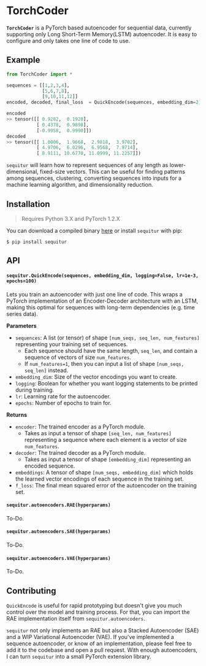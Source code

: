 # TorchCoder

__`TorchCoder`__ is a PyTorch based autoencoder for sequential data, currently supporting only Long Short-Term Memory(LSTM) autoencoder. It is easy to configure and only takes one line of code to use.

## Example
```python
from TorchCoder import *

sequences = [[1,2,3,4],
             [5,6,7,8], 
             [9,10,11,12]]
encoded, decoded, final_loss  = QuickEncode(sequences, embedding_dim=2)

encoded
>> tensor([[ 0.9282,  0.1928],
           [ 0.4378,  0.9898],
           [-0.9958,  0.9990]])
decoded
>> tensor([[ 1.0006,  1.9668,  2.9818,  3.9702],
           [ 4.9706,  6.0296,  6.9568,  7.9714],
           [ 8.9111, 10.6770, 11.0999, 11.2257]])
```

`sequitur` will learn how to represent sequences of any length as lower-dimensional, fixed-size vectors. This can be useful for finding patterns among sequences, clustering, converting sequences into inputs for a machine learning algorithm, and dimensionality reduction.

## Installation

> Requires Python 3.X and PyTorch 1.2.X

You can download a compiled binary [here](https://github.com/shobrook/sequitur/) or install `sequitur` with pip:

`$ pip install sequitur`

## API

#### `sequitur.QuickEncode(sequences, embedding_dim, logging=False, lr=1e-3, epochs=100)`

Lets you train an autoencoder with just one line of code. This wraps a PyTorch implementation of an Encoder-Decoder architecture with an LSTM, making this optimal for sequences with long-term dependencies (e.g. time series data).

**Parameters**

- `sequences`: A list (or tensor) of shape `[num_seqs, seq_len, num_features]` representing your training set of sequences.
  - Each sequence should have the same length, `seq_len`, and contain a sequence of vectors of size `num_features`.
  - If `num_features=1`, then you can input a list of shape `[num_seqs, seq_len]` instead.
- `embedding_dim`: Size of the vector encodings you want to create.
- `logging`: Boolean for whether you want logging statements to be printed during training.
- `lr`: Learning rate for the autoencoder.
- `epochs`: Number of epochs to train for.

**Returns**

- `encoder`: The trained encoder as a PyTorch module.
  - Takes as input a tensor of shape `[seq_len, num_features]` representing a sequence where each element is a vector of size `num_features`.
- `decoder`: The trained decoder as a PyTorch module.
  - Takes as input a tensor of shape `[embedding_dim]` representing an encoded sequence.
- `embeddings`: A tensor of shape `[num_seqs, embedding_dim]` which holds the learned vector encodings of each sequence in the training set.
- `f_loss`: The final mean squared error of the autoencoder on the training set.

#### `sequitur.autoencoders.RAE(hyperparams)`

To-Do.

#### `sequitur.autoencoders.SAE(hyperparams)`

To-Do.

#### `sequitur.autoencoders.VAE(hyperparams)`

To-Do.

## Contributing

`QuickEncode` is useful for rapid prototyping but doesn't give you much control over the model and training process. For that, you can import the RAE implementation itself from `sequitur.autoencoders`.

`sequitur` not only implements an RAE but also a Stacked Autoencoder (SAE) and a WIP Variational Autoencoder (VAE). If you've implemented a sequence autoencoder, or know of an implementation, please feel free to add it to the codebase and open a pull request. With enough autoencoders, I can turn `sequitur` into a small PyTorch extension library.

<!--Provide proof that it's generally effective-->

<!-- https://github.com/szagoruyko/pytorchviz
https://github.com/RobRomijnders/AE_ts
https://github.com/erickrf/autoencoder
https://miro.medium.com/max/1400/1*sWc8g2yiQrOzntbVeGzbEQ.png
https://arxiv.org/pdf/1502.04681.pdf -->
